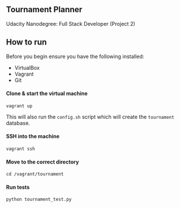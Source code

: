 ## Tournament Planner

Udacity Nanodegree: Full Stack Developer (Project 2)


## How to run

Before you begin ensure you have the following installed:

* VirtualBox
* Vagrant
* Git

#### Clone & start the virtual machine

    vagrant up

This will also run the `config.sh` script which will create the `tournament` database.


#### SSH into the machine

    vagrant ssh


#### Move to the correct directory

    cd /vagrant/tournament


#### Run tests

    python tournament_test.py
